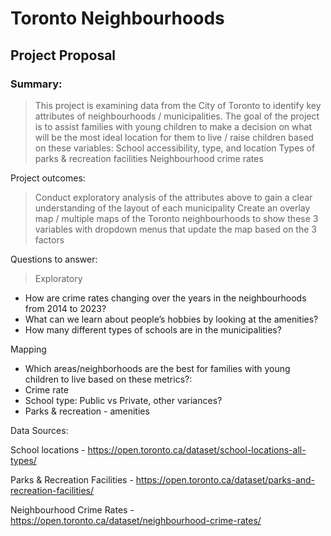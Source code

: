 # Toronto Neighbourhoods

## Project Proposal

### Summary: 

> This project is examining data from the City of Toronto to identify key attributes of neighbourhoods / municipalities. The goal of the project is to assist families with young children to make a decision on what will be the most ideal location for them to live / raise children based on these variables:
School accessibility, type, and location
Types of parks & recreation facilities
Neighbourhood crime rates

Project outcomes: 

> Conduct exploratory analysis of the attributes above to gain a clear understanding of the layout of each municipality
Create an overlay map / multiple maps of the Toronto neighbourhoods to show these 3 variables with dropdown menus that update the map based on the 3 factors

Questions to answer:

> Exploratory
- How are crime rates changing over the years in the neighbourhoods from 2014 to 2023?
- What can we learn about people’s hobbies by looking at the amenities?
- How many different types of schools are in the municipalities?

Mapping
- Which areas/neighborhoods are the best for families with young children to live based on these metrics?:
- Crime rate
- School type: Public vs Private, other variances?
- Parks & recreation - amenities

Data Sources:

School locations - https://open.toronto.ca/dataset/school-locations-all-types/

Parks & Recreation Facilities - https://open.toronto.ca/dataset/parks-and-recreation-facilities/

Neighbourhood Crime Rates - https://open.toronto.ca/dataset/neighbourhood-crime-rates/
